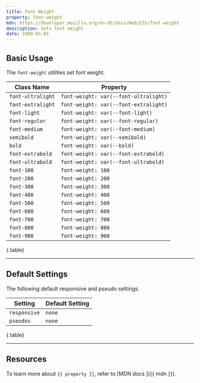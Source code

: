 ```yaml
---
title: Font Weight
property: font-weight
mdn: https://developer.mozilla.org/en-US/docs/Web/CSS/font-weight
description: Sets font weight
date: 1000-01-01
---
```


## Basic Usage

The `font-weight` utilities set font weight.

| Class Name        | Property                              |
| ----------------- | ------------------------------------- |
| `font-ultralight` | `font-weight: var(--font-ultralight)` |
| `font-extralight` | `font-weight: var(--font-extralight)` |
| `font-light`      | `font-weight: var(--font-light)`      |
| `font-regular`    | `font-weight: var(--font-regular)`    |
| `font-medium`     | `font-weight: var(--font-medium)`     |
| `semibold`   | `font-weight: var(--semibold)`   |
| `bold`       | `font-weight: var(--bold)`       |
| `font-extrabold`  | `font-weight: var(--font-extrabold)`  |
| `font-ultrabold`  | `font-weight: var(--font-ultrabold)`  |
| `font-100`        | `font-weight: 100`                    |
| `font-200`        | `font-weight: 200`                    |
| `font-300`        | `font-weight: 300`                    |
| `font-400`        | `font-weight: 400`                    |
| `font-500`        | `font-weight: 500`                    |
| `font-600`        | `font-weight: 600`                    |
| `font-700`        | `font-weight: 700`                    |
| `font-800`        | `font-weight: 800`                    |
| `font-900`        | `font-weight: 900`                    |

{.table}

---

## Default Settings

The following default responsive and pseudo settings.

| Setting      | Default Setting |
| ------------ | --------------- |
| `responsive` | `none`          |
| `pseudos`    | `none`          |

{.table}

---

## Resources

To learn more about `{{ property }}`, refer to [MDN docs <i class="far fa-external-link ml-6"></i>]({{ mdn }}).

